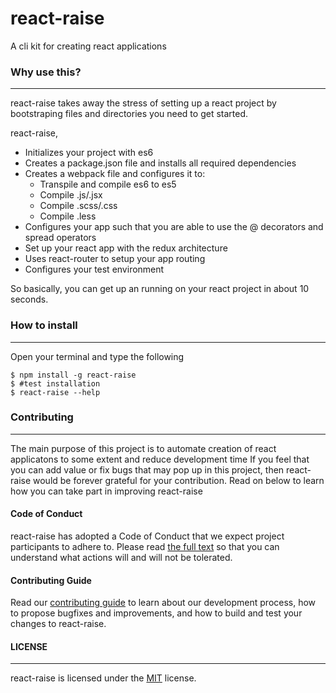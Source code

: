 # react-raise
A cli kit for creating react applications

### Why use this?
---
react-raise takes away the stress of setting up a react project by bootstraping files and directories you need to get started.

react-raise,
- Initializes your project with es6
- Creates a package.json file and installs all required dependencies
- Creates a webpack file and configures it to:
    - Transpile and compile es6 to es5
    - Compile .js/.jsx
    - Compile .scss/.css
    - Compile .less
- Configures your app such that you are able to use the @ decorators and spread operators
- Set up your react app with the redux architecture
- Uses react-router to setup your app routing
- Configures your test environment

So basically, you can get up an running on your react project in about 10 seconds.

### How to install
---
Open your terminal and type the following
```
$ npm install -g react-raise
$ #test installation
$ react-raise --help
```

### Contributing
---

The main purpose of this project is to automate creation of react applicatons to some extent and reduce development time
If you feel that you can add value or fix bugs that may pop up in this project, then react-raise would be forever
grateful for your contribution.
Read on below to learn how you can take part in improving react-raise

#### Code of Conduct

react-raise has adopted a Code of Conduct that we expect project participants to adhere to. Please read [the full text](CONTRIBUTOR_CONVENANT.md) so that you can understand what actions will and will not be tolerated.

#### Contributing Guide

Read our [contributing guide](CONTRIBUTING.md) to learn about our development process, how to propose bugfixes and improvements, and how to build and test your changes to react-raise.


#### LICENSE
---

react-raise is licensed under the [MIT](LICENSE) license.